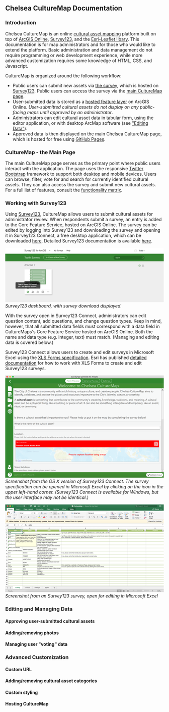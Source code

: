 <link href="https://fonts.googleapis.com/icon?family=Material+Icons"
      rel="stylesheet">

<style>
h1 {
  display:none
}
</style>


## Chelsea CultureMap Documentation

### Introduction

Chelsea CultureMap is an online [cultural asset mapping](http://www.artscapediy.org/Creative-Placemaking-Toolbox/Who-Are-My-Stakeholders-and-How-Do-I-Engage-Them/An-Introduction-to-Cultural-Asset-Mapping.aspx) platform built on top of [ArcGIS Online](https://www.arcgis.com/home/index.html), [Survey123](https://survey123.arcgis.com/), and the [Esri-Leaflet libary](https://esri.github.io/esri-leaflet/). This documentation is for map administrators and for those who would like to extend the platform. Basic administration and data management do not require programming or web development experience, while more advanced customization requires some knowledge of HTML, CSS, and Javascript.

CultureMap is organized around the following workflow:

- Public users can submit new assets via [the survey](https://arcg.is/0XGP9S), which is hosted on [Survey123](https://survey123.arcgis.com/). Public users can access the survey via the [main CultureMap page](https://tohorner.github.io/CultureMap/dist/).
- User-submitted data is stored as a [hosted feature layer](http://doc.arcgis.com/en/arcgis-online/manage-data/hosted-web-layers.htm) on ArcGIS Online. *User-submitted cultural assets do not display on any public-facing maps until approved by an administrator*.
- Administrators can edit cultural asset data in tabular form, using the editor application, or with desktop ArcMap software (see ["Editing Data"](https://tohorner.github.io/CultureMap/docs/#editing-data)).
- Approved data is then displayed on the main Chelsea CultureMap page, which is hosted for free using [GitHub Pages](https://pages.github.com/).

### CultureMap - the Main Page

The main CultureMap page serves as the primary point where public users interact with the application. The page uses the responsive [Twitter Bootstrap](https://getbootstrap.com/) framework to support both desktop and mobile devices. Users can browse, filter, vote for and search for currently identified cultural assets. They can also access the survey and submit new cultural assets. For a full list of features, consult the [functionality matrix](functionality_matrix.md).

### Working with Survey123

Using [Survey123](https://survey123.arcgis.com/), CultureMap allows users to submit cultural assets for administrator review. When respondents submit a survey, an entry is added to the Core Feature Service, hosted on ArcGIS Online. The survey can be edited by logging into Survey123 and downloading the survey and opening it in Survey123 Connect, a free desktop application, which can be downloaded [here](http://doc.arcgis.com/en/survey123/download/). Detailed Survey123 documentation is available [here](https://doc.arcgis.com/en/survey123/desktop/create-surveys/createfirstsurvey.htm).

![](assets/markdown-img-paste-20180708134726427.png)
*Survey123 dashboard, with survey download displayed.*

With the survey open in Survey123 Connect, administrators can edit question content, add questions, and change question types. Keep in mind, however, that all submitted data fields must correspond with a data field in CultureMaps's Core Feature Service hosted on ArcGIS Online. Both the name and data type (e.g. integer, text) must match. (Managing and editing data is covered below.)

Survey123 Connect allows users to create and edit surveys in Microsoft Excel using the [XLS Forms specification](http://xlsform.org/). Esri has published [detailed documentation](https://doc.arcgis.com/en/survey123/desktop/create-surveys/xlsformessentials.htm) for how to work with XLS Forms to create and edit Survey123 surveys.

![](assets/markdown-img-paste-20180708135551773.png)
*Screenshot from the OS X version of Survey123 Connect. The survey specification can be opened in Microsoft Excel by clicking on the icon in the upper left-hand corner. (Survey123 Connect is available for Windows, but the user interface may not be identical.)*

![](assets/markdown-img-paste-20180708141104263.png)
*Screenshot from an Survey123 survey, open for editing in Microsoft Excel*

### Editing and Managing Data



#### Approving user-submitted cultural assets

#### Adding/removing photos

#### Managing user "voting" data

### Advanced Customization

#### Custom URL

#### Adding/removing cultural asset categories

#### Custom styling

#### Hosting CultureMap
